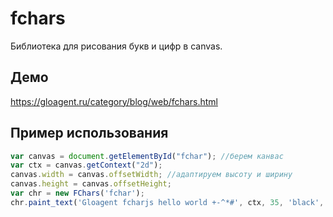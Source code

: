 # fchars
Библиотека для рисования букв и цифр в canvas.
## Демо
https://gloagent.ru/category/blog/web/fchars.html
## Пример использования
```javascript
var canvas = document.getElementById("fchar"); //берем канвас
var ctx = canvas.getContext("2d");
canvas.width = canvas.offsetWidth; //адаптируем высоту и ширину
canvas.height = canvas.offsetHeight;
var chr = new FChars('fchar');
chr.paint_text('Gloagent fcharjs hello world +-^*#', ctx, 35, 'black', 20); //пишем текст красным цветом, где каждый "пиксель" размером в 80 (80*5 на символ) и добавляем отступы между символами в 10.
```
